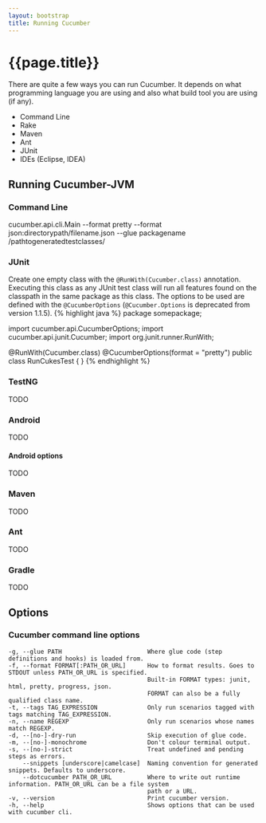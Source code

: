 ```yaml
---
layout: bootstrap
title: Running Cucumber
---
```

# {{page.title}}

There are quite a few ways you can run Cucumber. It depends on what programming language you are using and also what build tool
you are using (if any).

* Command Line
* Rake
* Maven
* Ant
* JUnit
* IDEs (Eclipse, IDEA)
 
## Running Cucumber-JVM
### Command Line
cucumber.api.cli.Main --format pretty --format json:directorypath/filename.json --glue packagename /pathtogeneratedtestclasses/

### JUnit
Create one empty class with the `@RunWith(Cucumber.class)` annotation. 
Executing this class as any JUnit test class will run all features found on the classpath in the same package as this class.
The options to be used are defined with the `@CucumberOptions` (`@Cucumber.Options` is deprecated from version 1.1.5).
{% highlight java %}
package somepackage;

import cucumber.api.CucumberOptions;
import cucumber.api.junit.Cucumber;
import org.junit.runner.RunWith;

@RunWith(Cucumber.class)
@CucumberOptions(format = "pretty")
public class RunCukesTest {
}
{% endhighlight %}
### TestNG
TODO

### Android
TODO

#### Android options
TODO

### Maven
TODO

### Ant
TODO

### Gradle
TODO

## Options
### Cucumber command line options
 
    -g, --glue PATH                        Where glue code (step definitions and hooks) is loaded from.
    -f, --format FORMAT[:PATH_OR_URL]      How to format results. Goes to STDOUT unless PATH_OR_URL is specified.
                                           Built-in FORMAT types: junit, html, pretty, progress, json.
                                           FORMAT can also be a fully qualified class name.
    -t, --tags TAG_EXPRESSION              Only run scenarios tagged with tags matching TAG_EXPRESSION.
    -n, --name REGEXP                      Only run scenarios whose names match REGEXP.
    -d, --[no-]-dry-run                    Skip execution of glue code.
    -m, --[no-]-monochrome                 Don't colour terminal output.
    -s, --[no-]-strict                     Treat undefined and pending steps as errors.
        --snippets [underscore|camelcase]  Naming convention for generated snippets. Defaults to underscore.
        --dotcucumber PATH_OR_URL          Where to write out runtime information. PATH_OR_URL can be a file system
                                           path or a URL.
    -v, --version                          Print cucumber version.
    -h, --help                             Shows options that can be used with cucumber cli.
